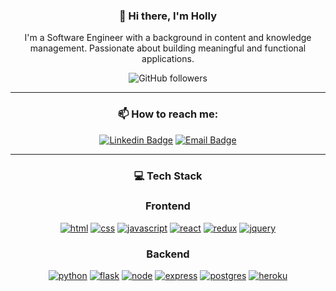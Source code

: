 <div align="center">
<h3>👋 Hi there, I'm Holly</h3>
<p>
I'm a Software Engineer with a background in content and knowledge management. Passionate about building meaningful and functional applications.
</p>

![GitHub followers](https://img.shields.io/github/followers/hollyabrams?style=social)

---

<h3>📫 How to reach me:</h3>

[![Linkedin Badge](https://img.shields.io/badge/-Holly%20Abrams-blue?style=flat-square&logo=Linkedin&logoColor=white&link=https://www.linkedin.com/in/hollyabrams/)](https://www.linkedin.com/in/hollyabrams/)
[![Email Badge](https://img.shields.io/badge/-holly.d.abrams%40gmail.com-c14438?style=flat&logo=Gmail&logoColor=white&link=mailto:holly.d.abrams@gmail.com)](mailto:holly.d.abrams@gmail.com)

---

<h3>💻 Tech Stack</h3>

### Frontend
[![html](https://img.shields.io/badge/HTML-E34F26?style=for-the-badge&logo=html5&logoColor=FFFFFF)](https://developer.mozilla.org/en-US/docs/Web/HTML)
[![css](https://img.shields.io/badge/CSS-1572B6?style=for-the-badge&logo=css3&logoColor=FFFFFF)](https://developer.mozilla.org/en-US/docs/Web/CSS)
[![javascript](https://img.shields.io/badge/Javascript-F7DF1E?style=for-the-badge&logo=Javascript&logoColor=000000)](https://developer.mozilla.org/en-US/docs/Web/JavaScript)
[![react](https://img.shields.io/badge/React-61DAFB?style=for-the-badge&logo=React&logoColor=000000)](https://reactjs.org/)
[![redux](https://img.shields.io/badge/Redux-764ABC?style=for-the-badge&logo=Redux&logoColor=FFFFFF)](https://redux.js.org/)
[![jquery](https://img.shields.io/badge/Jquery-0769AD?style=for-the-badge&logo=jquery&logoColor=FFFFFF)](https://jquery.com/)


### Backend
[![python](https://img.shields.io/badge/Python-3776AB?style=for-the-badge&logo=python&logoColor=FFFFFF)](https://www.python.org/)
[![flask](https://img.shields.io/badge/Flask-000000?style=for-the-badge&logo=flask&logoColor=FFFFFF)](https://flask.palletsprojects.com/en/2.1.x/)
[![node](https://img.shields.io/badge/Node.js-339933?style=for-the-badge&logo=node.js&logoColor=FFFFFF)](https://nodejs.org/)
[![express](https://img.shields.io/badge/Express-000000?style=for-the-badge&logo=express&logoColor=FFFFFF)](https://expressjs.com/)
[![postgres](https://img.shields.io/badge/PostgreSQL-4169E1?style=for-the-badge&logo=postgresql&logoColor=FFFFFF)](https://www.postgresql.org/)
[![heroku](https://img.shields.io/badge/Heroku-430098?style=for-the-badge&logo=heroku&logoColor=FFFFFF)](https://www.heroku.com/)

</div>



<!---
hollyabrams/hollyabrams is a ✨ special ✨ repository because its `README.md` (this file) appears on your GitHub profile.
You can click the Preview link to take a look at your changes.
--->
